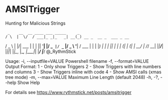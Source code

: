 # AMSITrigger
Hunting for Malicious Strings



     _    __  __ ____ ___ _____     _
    / \  |  \/  / ___|_ _|_   _| __(_) __ _  __ _  ___ _ __
   / _ \ | |\/| \___ \| |  | || '__| |/ _` |/ _` |/ _ \ '__|
  / ___ \| |  | |___) | |  | || |  | | (_| | (_| |  __/ |
 /_/   \_\_|  |_|____/___| |_||_|  |_|\__, |\__, |\___|_|
                                      |___/ |___/
@_RythmStick



Usage:
  -i, --inputfile=VALUE      Powershell filename
  -f, --format=VALUE         Output Format:
                               1 - Only show Triggers
                               2 - Show Triggers with line numbers and columns
                               3 - Show Triggers inline with code
                               4 - Show AMSI calls (xmas tree mode)
  -m, --max=VALUE            Maximum Line Length (default 2048)
  -h, -?, --help             Show Help



For details see https://www.rythmstick.net/posts/amsitrigger

